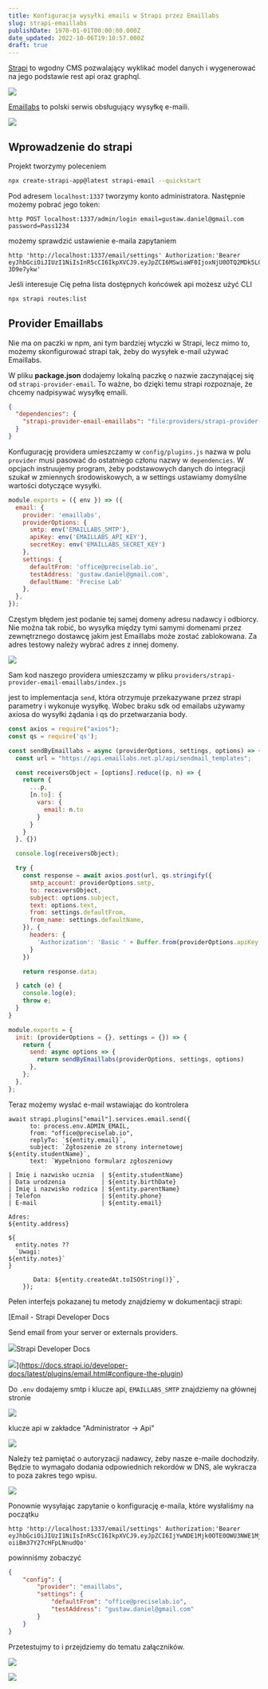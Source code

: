 ```yaml
---
title: Konfiguracja wysyłki emaili w Strapi przez Emaillabs
slug: strapi-emaillabs
publishDate: 1970-01-01T00:00:00.000Z
date_updated: 2022-10-06T19:10:57.000Z
draft: true
---
```


[Strapi](https://strapi.io/) to wgodny CMS pozwalający wyklikać model danych i wygenerować na jego podstawie rest api oraz graphql.

![](https://gustawdaniel.com/content/images/2022/06/2022-06-11_14-13.png)

[Emaillabs](https://emaillabs.io/) to polski serwis obsługujący wysyłkę e-maili.

![](https://gustawdaniel.com/content/images/2022/06/Send-us-all.jpg)

## Wprowadzenie do strapi

Projekt tworzymy poleceniem

```bash
npx create-strapi-app@latest strapi-email --quickstart
```

Pod adresem `localhost:1337` tworzymy konto administratora. Następnie możemy pobrać jego token:

```httpie
http POST localhost:1337/admin/login email=gustaw.daniel@gmail.com password=Pass1234
```

możemy sprawdzić ustawienie e-maila zapytaniem

```httpie
http 'http://localhost:1337/email/settings' Authorization:'Bearer eyJhbGciOiJIUzI1NiIsInR5cCI6IkpXVCJ9.eyJpZCI6MSwiaWF0IjoxNjU0OTQ2MDk5LCJleHAiOjE2NTc1MzgwOTl9.sy5AoNWE1fjcrNxjSFgteZHzxn097FyPlj-3D9e7ykw'
```

Jeśli interesuje Cię pełna lista dostępnych końcówek api możesz użyć CLI

```bash
npx strapi routes:list
```

## Provider Emaillabs

Nie ma on paczki w npm, ani tym bardziej wtyczki w Strapi, lecz mimo to, możemy skonfigurować strapi tak, żeby do wysyłek e-mail używać Emaillabs.

W pliku **package.json** dodajemy lokalną paczkę o nazwie zaczynającej się od `strapi-provider-email`. To ważne, bo dzięki temu strapi rozpoznaje, że chcemy nadpisywać wysyłkę emaili.

```json
{
  "dependencies": {
    "strapi-provider-email-emaillabs": "file:providers/strapi-provider-email-emaillabs",
  }
}
```

Konfugurację providera umieszczamy w `config/plugins.js` nazwa w polu `provider` musi pasować do ostatniego członu nazwy w `dependencies`. W opcjach instruujemy program, żeby podstawowych danych do integracji szukał w zmiennych środowiskowych, a w settings ustawiamy domyślne wartości dotyczące wysyłki.

```javascript
module.exports = ({ env }) => ({
  email: {
    provider: 'emaillabs',
    providerOptions: {
      smtp: env('EMAILLABS_SMTP'),
      apiKey: env('EMAILLABS_API_KEY'),
      secretKey: env('EMAILLABS_SECRET_KEY')
    },
    settings: {
      defaultFrom: 'office@preciselab.io',
      testAddress: 'gustaw.daniel@gmail.com',
      defaultName: 'Precise Lab'
    },
  },
});
```

Częstym błędem jest podanie tej samej domeny adresu nadawcy i odbiorcy. Nie można tak robić, bo wysyłka między tymi samymi domenami przez zewnętrznego dostawcę jakim jest Emaillabs może zostać zablokowana. Za adres testowy należy wybrać adres z innej domeny.

![](https://gustawdaniel.com/content/images/2022/06/email1.jpg)

Sam kod naszego providera umieszczamy w pliku `providers/strapi-provider-email-emaillabs/index.js`

jest to implementacja `send`, która otrzymuje przekazywane przez strapi parametry i wykonuje wysyłkę. Wobec braku sdk od emailabs używamy axiosa do wysyłki żądania i qs do przetwarzania body.

```javascript
const axios = require("axios");
const qs = require('qs');

const sendByEmaillabs = async (providerOptions, settings, options) => {
  const url = "https://api.emaillabs.net.pl/api/sendmail_templates";

  const receiversObject = [options].reduce((p, n) => {
    return {
      ...p,
      [n.to]: {
        vars: {
          email: n.to
        }
      }
    }
  }, {})

  console.log(receiversObject);

  try {
    const response = await axios.post(url, qs.stringify({
      smtp_account: providerOptions.smtp,
      to: receiversObject,
      subject: options.subject,
      text: options.text,
      from: settings.defaultFrom,
      from_name: settings.defaultName,
    }), {
      headers: {
        'Authorization': 'Basic ' + Buffer.from(providerOptions.apiKey + ":" + providerOptions.secretKey).toString("base64")
      }
    })

    return response.data;

  } catch (e) {
    console.log(e);
    throw e;
  }
}

module.exports = {
  init: (providerOptions = {}, settings = {}) => {
    return {
      send: async options => {
        return sendByEmaillabs(providerOptions, settings, options)
      },
    };
  },
};
```

Teraz możemy wysłać e-mail wstawiając do kontrolera

```
await strapi.plugins["email"].services.email.send({
      to: process.env.ADMIN_EMAIL,
      from: "office@preciselab.io",
      replyTo: `${entity.email}`,
      subject: `Zgłoszenie ze strony internetowej ${entity.studentName}`,
      text: `Wypełniono formularz zgłoszeniowy

| Imię i nazwisko ucznia  | ${entity.studentName}
| Data urodzenia          | ${entity.birthDate}
| Imię i nazwisko rodzica | ${entity.parentName}
| Telefon                 | ${entity.phone}
| E-mail                  | ${entity.email}

Adres:
${entity.address}

${
  entity.notes ??
  `Uwagi:
${entity.notes}`
}

       Data: ${entity.createdAt.toISOString()}`,
    });
```

Pełen interfejs pokazanej tu metody znajdziemy w dokumentacji strapi:

[Email - Strapi Developer Docs

Send email from your server or externals providers.

![](https://strapi.io/assets/favicon-32x32.png)Strapi Developer Docs

![](https://strapi.io/documentation/assets/meta.png)](https://docs.strapi.io/developer-docs/latest/plugins/email.html#configure-the-plugin)

Do `.env` dodajemy smtp i klucze api, `EMAILLABS_SMTP` znajdziemy na głównej stronie

![](https://gustawdaniel.com/content/images/2022/10/2022-10-06_23-01.png)

klucze api w zakładce "Administrator -> Api"

![](https://gustawdaniel.com/content/images/2022/10/2022-10-06_23-02.png)

Należy też pamiętać o autoryzacji nadawcy, żeby nasze e-maile dochodziły. Będzie to wymagało dodania odpowiednich rekordów w DNS, ale wykracza to poza zakres tego wpisu.

![](https://gustawdaniel.com/content/images/2022/10/2022-10-06_23-04.png)

Ponownie wysyłając zapytanie o konfigurację e-maila, które wysłaliśmy na początku

```
http 'http://localhost:1337/email/settings' Authorization:'Bearer eyJhbGciOiJIUzI1NiIsInR5cCI6IkpXVCJ9.eyJpZCI6IjYwNDE1Mjk0OTE0OWU3NWE1Mjg0MmY4YyIsImlhdCI6MTY2NTA4MTc2MywiZXhwIjoxNjY3NjczNzYzfQ.7nCMQjGI9y5XNRtVaEpoc-oiiBm37Y27cHFpLNnudQo'
```

powinniśmy zobaczyć

```json
{
    "config": {
        "provider": "emaillabs",
        "settings": {
            "defaultFrom": "office@preciselab.io",
            "testAddress": "gustaw.daniel@gmail.com"
        }
    }
}
```

Przetestujmy to i przejdziemy do tematu załączników.

![](https://gustawdaniel.com/content/images/2022/06/uns09pyvenq71.jpg)

![](https://gustawdaniel.com/content/images/2022/06/sending-email-like-a-boss.jpg)
